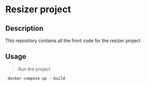 # Resizer project

## Description

This repository contains all the front code for the resizer project

## Usage

> Run the project 

``` docker-compose up --build```